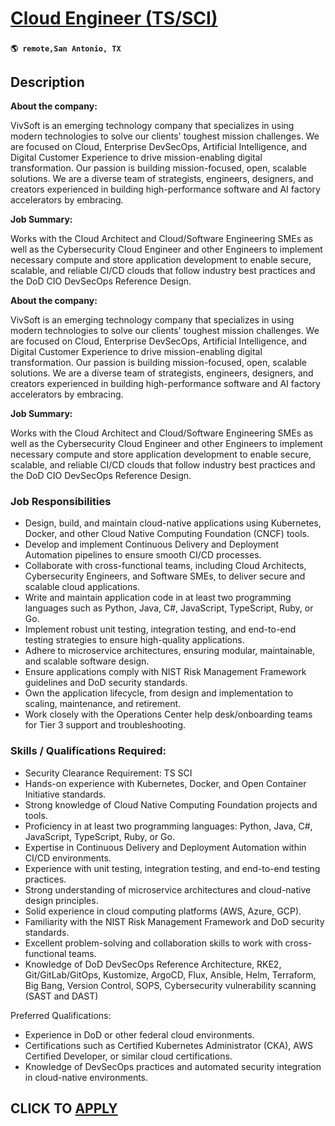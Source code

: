 # [Cloud Engineer (TS/SCI)](https://www.remotewlb.com/apply/cloud-engineer-ts-sci)  
###  
#### `🌎 remote,San Antonio, TX`  

## Description

 **About the company:**

VivSoft is an emerging technology company that specializes in using modern technologies to solve our clients' toughest mission challenges. We are focused on Cloud, Enterprise DevSecOps, Artificial Intelligence, and Digital Customer Experience to drive mission-enabling digital transformation. Our passion is building mission-focused, open, scalable solutions. We are a diverse team of strategists, engineers, designers, and creators experienced in building high-performance software and AI factory accelerators by embracing.

  

 **Job Summary:**

Works with the Cloud Architect and Cloud/Software Engineering SMEs as well as the Cybersecurity Cloud Engineer and other Engineers to implement necessary compute and store application development to enable secure, scalable, and reliable CI/CD clouds that follow industry best practices and the DoD CIO DevSecOps Reference Design.

  

 **About the company:**

VivSoft is an emerging technology company that specializes in using modern technologies to solve our clients' toughest mission challenges. We are focused on Cloud, Enterprise DevSecOps, Artificial Intelligence, and Digital Customer Experience to drive mission-enabling digital transformation. Our passion is building mission-focused, open, scalable solutions. We are a diverse team of strategists, engineers, designers, and creators experienced in building high-performance software and AI factory accelerators by embracing.

  

 **Job Summary:**

Works with the Cloud Architect and Cloud/Software Engineering SMEs as well as the Cybersecurity Cloud Engineer and other Engineers to implement necessary compute and store application development to enable secure, scalable, and reliable CI/CD clouds that follow industry best practices and the DoD CIO DevSecOps Reference Design.

  

### Job Responsibilities

* Design, build, and maintain cloud-native applications using Kubernetes, Docker, and other Cloud Native Computing Foundation (CNCF) tools.
* Develop and implement Continuous Delivery and Deployment Automation pipelines to ensure smooth CI/CD processes.
* Collaborate with cross-functional teams, including Cloud Architects, Cybersecurity Engineers, and Software SMEs, to deliver secure and scalable cloud applications.
* Write and maintain application code in at least two programming languages such as Python, Java, C#, JavaScript, TypeScript, Ruby, or Go.
* Implement robust unit testing, integration testing, and end-to-end testing strategies to ensure high-quality applications.
* Adhere to microservice architectures, ensuring modular, maintainable, and scalable software design.
* Ensure applications comply with NIST Risk Management Framework guidelines and DoD security standards.
* Own the application lifecycle, from design and implementation to scaling, maintenance, and retirement.
* Work closely with the Operations Center help desk/onboarding teams for Tier 3 support and troubleshooting.

  

  

### Skills / Qualifications Required:

* Security Clearance Requirement: TS SCI
* Hands-on experience with Kubernetes, Docker, and Open Container Initiative standards.
* Strong knowledge of Cloud Native Computing Foundation projects and tools.
* Proficiency in at least two programming languages: Python, Java, C#, JavaScript, TypeScript, Ruby, or Go.
* Expertise in Continuous Delivery and Deployment Automation within CI/CD environments.
* Experience with unit testing, integration testing, and end-to-end testing practices.
* Strong understanding of microservice architectures and cloud-native design principles.
* Solid experience in cloud computing platforms (AWS, Azure, GCP).
* Familiarity with the NIST Risk Management Framework and DoD security standards.
* Excellent problem-solving and collaboration skills to work with cross-functional teams.
* Knowledge of DoD DevSecOps Reference Architecture, RKE2, Git/GitLab/GitOps, Kustomize, ArgoCD, Flux, Ansible, Helm, Terraform, Big Bang, Version Control, SOPS, Cybersecurity vulnerability scanning (SAST and DAST)

  

Preferred Qualifications:

* Experience in DoD or other federal cloud environments.
* Certifications such as Certified Kubernetes Administrator (CKA), AWS Certified Developer, or similar cloud certifications.
* Knowledge of DevSecOps practices and automated security integration in cloud-native environments.

  

  

  
## CLICK TO [APPLY](https://www.remotewlb.com/apply/cloud-engineer-ts-sci)

